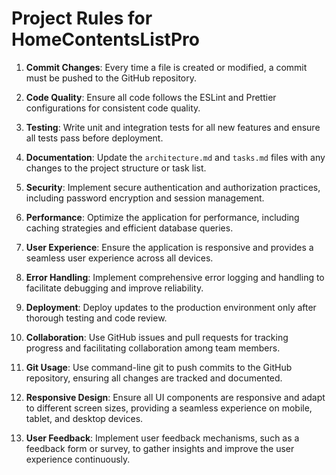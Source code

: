# Project Rules for HomeContentsListPro

1. **Commit Changes**: Every time a file is created or modified, a commit must be pushed to the GitHub repository.

2. **Code Quality**: Ensure all code follows the ESLint and Prettier configurations for consistent code quality.

3. **Testing**: Write unit and integration tests for all new features and ensure all tests pass before deployment.

4. **Documentation**: Update the `architecture.md` and `tasks.md` files with any changes to the project structure or task list.

5. **Security**: Implement secure authentication and authorization practices, including password encryption and session management.

6. **Performance**: Optimize the application for performance, including caching strategies and efficient database queries.

7. **User Experience**: Ensure the application is responsive and provides a seamless user experience across all devices.

8. **Error Handling**: Implement comprehensive error logging and handling to facilitate debugging and improve reliability.

9. **Deployment**: Deploy updates to the production environment only after thorough testing and code review.

10. **Collaboration**: Use GitHub issues and pull requests for tracking progress and facilitating collaboration among team members.

11. **Git Usage**: Use command-line git to push commits to the GitHub repository, ensuring all changes are tracked and documented.

12. **Responsive Design**: Ensure all UI components are responsive and adapt to different screen sizes, providing a seamless experience on mobile, tablet, and desktop devices.

13. **User Feedback**: Implement user feedback mechanisms, such as a feedback form or survey, to gather insights and improve the user experience continuously. 